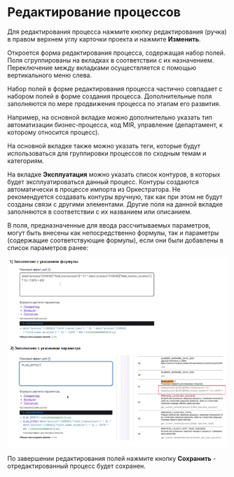 # Редактирование процессов

Для редактирования процесса нажмите кнопку редактирования (ручка) в правом верхнем углу карточки проекта и нажмите **Изменить**. 

Откроется форма редактирования процесса, содержащая набор полей. Поля сгруппированы на вкладках в соответствии с их назначением. Переключение между вкладками осуществляется с помощью вертикального меню слева.

Набор полей в форме редактирования процесса частично совпадает с набором полей в форме создания процесса. Дополнительные поля заполняются по мере продвижения процесса по этапам его развития.

Например, на основной вкладке можно дополнительно указать тип автоматизации бизнес-процесса, код MIR, управление (департамент, к которому относится процесс).

На основной вкладке также можно указать теги, которые будут использоваться для группировки процессов по сходным темам и категориям.

На вкладке **Эксплуатация** можно указать список контуров, в которых будет эксплуатироваться данный процесс. Контуры создаются автоматически в процессе импорта из Оркестратора. Не рекомендуется создавать контуры вручную, так как при этом не будут созданы связи с другими элементами. Другие поля на данной вкладке заполняются в соответствии с их названием или описанием. 

В поля, предназначенные для ввода рассчитываемых параметров, могут быть внесены как непосредственно формулы, так и параметры (содержащие соответствующие формулы), если они были добавлены в список параметров ранее: 

![](<../../.gitbook/assets1/IdeaHub_FieldFillExamples.png>)

По завершении редактирования полей нажмите кнопку **Сохранить** - отредактированный процесс будет сохранен.
